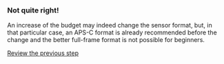 ### Not quite right!

An increase of the budget may indeed change the sensor format, but, in
that particular case, an APS-C format is already recommended before
the change and the better full-frame format is not possible for
beginners.

[Review the previous step](../description.md)
